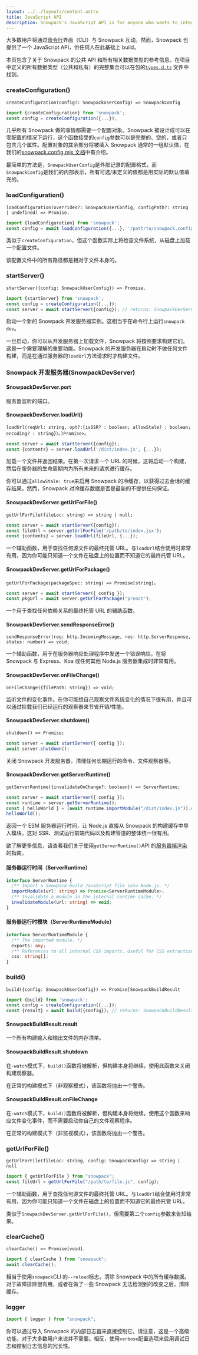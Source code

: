 ```yaml
---
layout: ../../layouts/content.astro
title: JavaScript API
description: Snowpack's JavaScript API is for anyone who wants to integrate with some custom build pipeline or server-side rendering engine.
---
```


大多数用户将通过[命令行](/reference/cli-command-line-interface)界面（CLI）与 Snowpack 互动。然而，Snowpack 也提供了一个 JavaScript API，供任何人在此基础上 build。

本页包含了关于 Snowpack 的公共 API 和所有相关数据类型的参考信息。在项目中定义的所有数据类型（公共和私有）的完整集合可以在包的[`types.d.ts`](https://unpkg.com/browse/snowpack@3.0.10/lib/types.d.ts) 文件中找到。

### createConfiguration()

`createConfiguration(config?: SnowpackUserConfig) => SnowpackConfig`

```js
import {createConfiguration} from 'snowpack';
const config = createConfiguration({...});
```

几乎所有 Snowpack 做的事情都需要一个配置对象。Snowpack 被设计成可以在零配置的情况下运行，这个函数接受的`config`参数可以是完整的、空的，或者只包含几个属性。配置对象的其余部分将被填入 Snowpack 通常的一组默认值，在我们的[snowpack.config.mjs 文档](/reference/configuration)中有介绍。

最简单的方法是，`SnowpackUserConfig`是外部记录的配置格式，而`SnowpackConfig`是我们的内部表示，所有可选/未定义的值都是用实际的默认值填充的。

### loadConfiguration()

`loadConfiguration(overrides?: SnowpackUserConfig, configPath?: string | undefined) => Promise.`

```js
import {loadConfiguration} from 'snowpack';
const config = await loadConfiguration({...}, '/path/to/snowpack.config.mjs');
```

类似于`createConfiguration`，但这个函数实际上将检查文件系统，从磁盘上加载一个配置文件。

该配置文件中的所有路径都是相对于文件本身的。

### startServer()

`startServer({config: SnowpackUserConfig}) => Promise.`

```js
import {startServer} from 'snowpack';
const config = createConfiguration({...});
const server = await startServer({config}); // returns: SnowpackDevServer
```

启动一个新的 Snowpack 开发服务器实例。这相当于在命令行上运行`snowpack dev`。

一旦启动，你可以从开发服务器上加载文件，Snowpack 将按照要求构建它们。这是一个需要理解的重要功能。Snowpack 的开发服务器在启动时不做任何文件构建，而是在通过服务器的`loadUrl`方法请求时才构建文件。

### Snowpack 开发服务器(SnowpackDevServer)

#### SnowpackDevServer.port

服务器监听的端口。

#### SnowpackDevServer.loadUrl()

`loadUrl(reqUrl: string, opt?:{isSSR? : boolean; allowStale? : boolean; encoding? : string}）。)Promise>。`

```ts
const server = await startServer({config});
const {contents} = server.loadUrl('/dist/index.js', {...});
```

加载一个文件并返回结果。在第一次请求一个 URL 的时候，这将启动一个构建，然后在服务器的生命周期内为所有未来的请求进行缓存。

你可以通过`allowStale: true`来启用 Snowpack 的冷缓存，以获得过去会话的缓存结果。然而，Snowpack 对冷缓存数据是否是最新的不提供任何保证。

#### SnowpackDevServer.getUrlForFile()

`getUrlForFile(fileLoc: string) => string | null;`

```ts
const server = await startServer({config});
const fileUrl = server.getUrlForFile('/path/to/index.jsx');
const {contents} = server.loadUrl(fileUrl, {...});
```

一个辅助函数，用于查找任何源文件的最终托管 URL。与`loadUrl`结合使用时非常有用，因为你可能只知道一个文件在磁盘上的位置而不知道它的最终托管 URL。

#### SnowpackDevServer.getUrlForPackage()

`getUrlForPackage(packageSpec: string) => Promise[string]。`

```ts
const server = await startServer({ config });
const pkgUrl = await server.getUrlForPackage("preact");
```

一个用于查找任何依赖关系的最终托管 URL 的辅助函数。

#### SnowpackDevServer.sendResponseError()

`sendResponseError(req: http.IncomingMessage, res: http.ServerResponse, status: number) => void;`

一个辅助函数，用于在服务器响应处理程序中发送一个错误响应。在将 Snowpack 与 Express、Koa 或任何其他 Node.js 服务器集成时非常有用。

#### SnowpackDevServer.onFileChange()

`onFileChange({filePath: string}) => void;`

监听文件的变化事件。在你可能想自己观察文件系统变化的情况下很有用，并且可以通过挂载我们已经运行的观察器来节省开销/性能。

#### SnowpackDevServer.shutdown()

`shutdown() => Promise;`

```ts
const server = await startServer({ config });
await server.shutdown();
```

关闭 Snowpack 开发服务器。清理任何长期运行的命令、文件观察器等。

#### SnowpackDevServer.getServerRuntime()

`getServerRuntime({invalidateOnChange?: boolean}) => ServerRuntime;`

```ts
const server = await startServer({ config });
const runtime = server.getServerRuntime();
const { helloWorld } = (await runtime.importModule("/dist/index.js")).exports;
helloWorld();
```

返回一个 ESM 服务器运行时间，让 Node.js 直接从 Snowpack 的构建缓存中导入模块。这对 SSR、测试运行前端代码以及构建管道的整体统一很有用。

欲了解更多信息，请查看我们关于使用`getServerRuntime()`API 的[服务器端渲染](/guides/server-side-render)的指南。

#### 服务器运行时间（ServerRuntime）

```ts
interface ServerRuntime {
  /** Import a Snowpack-build JavaScript file into Node.js. */
  importModule(url: string) => Promise<ServerRuntimeModule>;
  /** Invalidate a module in the internal runtime cache. */
  invalidateModule(url: string) => void;
}
```

#### 服务器运行时模块（ServerRuntimeModule）

```ts
interface ServerRuntimeModule {
  /** The imported module. */
  exports: any;
  /** References to all internal CSS imports. Useful for CSS extraction. */
  css: string[];
}
```

### build()

`build({config: SnowpackUserConfig}) => Promise[SnowpackBuildResult`

```js
import {build} from 'snowpack';
const config = createConfiguration({...});
const {result} = await build({config}); // returns: SnowpackBuildResult
```

#### SnowpackBuildResult.result

一个所有构建输入和输出文件的内存清单。

#### SnowpackBuildResult.shutdown

在`-watch`模式下，`build()`函数将被解析，但构建本身将继续。使用此函数来关闭构建观察器。

在正常的构建模式下（非观察模式），该函数将抛出一个警告。

#### SnowpackBuildResult.onFileChange

在`-watch`模式下，`build()`函数将被解析，但构建本身将继续。使用这个函数来响应文件变化事件，而不需要启动你自己的文件观察程序。

在正常的构建模式下（非监视模式），该函数将抛出一个警告。

### getUrlForFile()

`getUrlForFile(fileLoc: string, config: SnowpackConfig) => string | null`

```js
import { getUrlForFile } from "snowpack";
const fileUrl = getUrlForFile("/path/to/file.js", config);
```

一个辅助函数，用于查找任何源文件的最终托管 URL。与`loadUrl`结合使用时非常有用，因为你可能只知道一个文件在磁盘上的位置而不知道它的最终托管 URL。

类似于`SnowpackDevServer.getUrlForFile()`，但需要第二个`config`参数来告知结果。

### clearCache()

`clearCache() => Promise[void].`

```js
import { clearCache } from "snowpack";
await clearCache();
```

相当于使用`snowpack`CLI 的`--reload`标志。清除 Snowpack 中的所有缓存数据。对于故障排除很有用，或者在做了一些 Snowpack 无法检测到的改变之后，清除缓存。

### logger

```js
import { logger } from "snowpack";
```

你可以通过导入 Snowpack 的内部日志器来直接控制它。请注意，这是一个高级功能，对于大多数用户来说并不需要。相反，使用`verbose`配置选项来启用调试日志和控制日志信息的冗长性。
